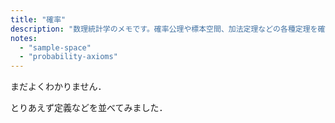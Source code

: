 ```yaml
---
title: "確率"
description: "数理統計学のメモです。確率公理や標本空間、加法定理などの各種定理を確認します。"
notes:
  - "sample-space"
  - "probability-axioms"
---
```


まだよくわかりません．

とりあえず定義などを並べてみました．

